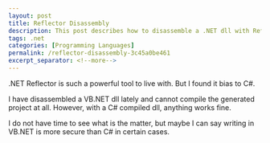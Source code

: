 ```yaml
---
layout: post
title: Reflector Disassembly
description: This post describes how to disassemble a .NET dll with Reflector.
tags: .net
categories: [Programming Languages]
permalink: /reflector-disassembly-3c45a0be461
excerpt_separator: <!--more-->
---
```


.NET Reflector is such a powerful tool to live with. But I found it bias to C#.

I have disassembled a VB.NET dll lately and cannot compile the generated project at all. However, with a C# compiled dll, anything works fine.

I do not have time to see what is the matter, but maybe I can say writing in VB.NET is more secure than C# in certain cases.
<!--more-->